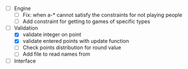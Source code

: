 
- [ ] Engine
    - [ ] Fix: when a-* cannot satisfy the constraints for not playing people
    - [ ] Add constraint for getting to games of specific types
- [ ] Validation
    - [x] validate integer on point
    - [x] validate entered points with update function
    - [ ] Check points distribution for round value
    - [ ] Add file to read names from
- [ ] Interface

